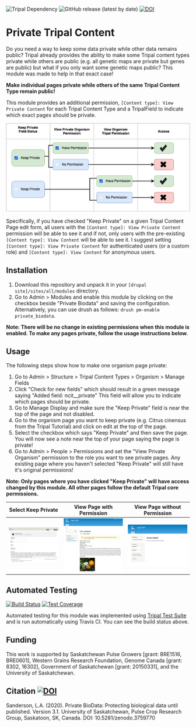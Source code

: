![Tripal Dependency](https://img.shields.io/badge/tripal-%3E=3.0-brightgreen)
![GitHub release (latest by date)](https://img.shields.io/github/v/release/tripal/private_biodata)
[![DOI](https://zenodo.org/badge/210686816.svg)](https://zenodo.org/badge/latestdoi/210686816)

# Private Tripal Content

Do you need a way to keep some data private while other data remains public? Tripal already provides the ability to make some Tripal content types private while others are public (e.g. all genetic maps are private but genes are public) but what if you only want some genetic maps public? This module was made to help in that exact case!

**Make individual pages private while others of the same Tripal Content Type remain public!**

This module provides an additional permission, `[Content type]: View Private Content` for each Tripal Content Type and a TripalField to indicate which exact pages should be private.

![FlowChart explaining Access Control](docs/images/PrivateBiodata-AccessControl.png)

Specifically, if you have checked "Keep Private" on a given Tripal Content Page edit form, all users with the `[Content type]: View Private Content` permission will be able to see it and if not, only users with the pre-existing `[Content type]: View Content` will be able to see it. I suggest setting `[Content type]: View Private Content` for authenticated users (or a custom role) and `[Content type]: View Content` for anonymous users.

## Installation

1. Download this repository and unpack it in your `[drupal site]/sites/all/modules` directory.
2. Go to Admin > Modules and enable this module by clicking on the checkbox beside "Private Biodata" and saving the configuration. Alternatively, you can use drush as follows: `drush pm-enable private_biodata`.

**Note: There will be no change in existing permissions when this module is enabled. To make any pages private, follow the usage instructions below.**

## Usage

The following steps show how to make one organism page private:

1. Go to Admin > Structure > Tripal Content Types > Organism > Manage Fields
2. Click "Check for new fields" which should result in a green message saying "Added field: ncit__private" This field will allow you to indicate which pages should be private.
3. Go to Manage Display and make sure the "Keep Private" field is near the top of the page and not disabled.
4. Go to the organism page you want to keep private (e.g. Citrus cinensus from the Tripal Tutorial) and click on edit at the top of the page.
5. Select the checkbox which says "Keep Private" and then save the page. You will now see a note near the top of your page saying the page is private!
6. Go to Admin > People > Permissions and set the "View Private Organism" permission to the role you want to see private pages. Any existing page where you haven't selected "Keep Private" will still have it's original permissions!

**Note: Only pages where you have clicked "Keep Private" will have access changed by this module. All other pages follow the default Tripal core permissions.**

Select Keep Private        |  View Page with Permission  | View Page without Permission
:-------------------------:|:---------------------------:|:-----------------------------:
![Field Widget](docs/images/ncit__private.widget.png) | ![Field Formatter with permission](docs/images/ncit__private.formatter.png) | ![Field Formatter without permission](docs/images/ncit__private.accessdenied.png)

## Automated Testing

[![Build Status](https://travis-ci.org/tripal/private_biodata.svg?branch=master)](https://travis-ci.org/tripal/private_biodata)
[![Test Coverage](https://api.codeclimate.com/v1/badges/863f047635eb2f712ab0/test_coverage)](https://codeclimate.com/github/tripal/private_biodata/test_coverage)

Automated testing for this module was implemented using [Tripal Test Suite](https://github.com/tripal/TripalTestSuite) and is run automatically using Travis CI. You can see the build status above.

## Funding

This work is supported by Saskatchewan Pulse Growers [grant: BRE1516, BRE0601], Western Grains Research Foundation, Genome Canada [grant: 8302, 16302], Government of Saskatchewan [grant: 20150331], and the University of Saskatchewan.

## Citation [![DOI](https://zenodo.org/badge/210686816.svg)](https://zenodo.org/badge/latestdoi/210686816)

Sanderson, L.A. (2020). Private BioData: Protecting biological data until published. Version 3.1. University of Saskatchewan, Pulse Crop Research Group, Saskatoon, SK, Canada. DOI: 10.5281/zenodo.3759770 
